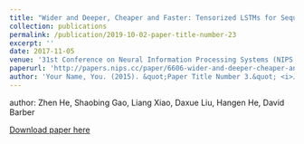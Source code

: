 ```yaml
---
title: "Wider and Deeper, Cheaper and Faster: Tensorized LSTMs for Sequence Learning"
collection: publications
permalink: /publication/2019-10-02-paper-title-number-23
excerpt: ''
date: 2017-11-05
venue: '31st Conference on Neural Information Processing Systems (NIPS 2017)'
paperurl: 'http://papers.nips.cc/paper/6606-wider-and-deeper-cheaper-and-faster-tensorized-lstms-for-sequence-learning.pdf'
author: 'Your Name, You. (2015). &quot;Paper Title Number 3.&quot; <i>Journal 1</i>. 1(3).'
---
```


author: Zhen He, Shaobing Gao, Liang Xiao, Daxue Liu, Hangen He, David Barber

[Download paper here](http://papers.nips.cc/paper/6606-wider-and-deeper-cheaper-and-faster-tensorized-lstms-for-sequence-learning.pdf)

